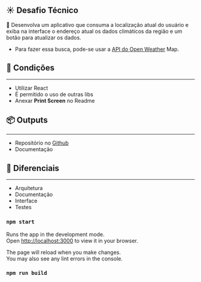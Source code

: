 ## ☀️ Desafio Técnico

🎯 Desenvolva um aplicativo que consuma a localização atual do usuário e exiba na interface o endereço atual os dados climáticos da região e um botão para atualizar os dados.

- Para fazer essa busca, pode-se usar a [API do Open Weather](https://openweathermap.org/api) Map.

## 📌 Condições

---

- Utilizar React
- É permitido o uso de outras libs
- Anexar **Print Screen** no Readme

## 📦 Outputs

---

- Repositório no [Github](https://www.notion.so/Github-4d23c6fae3f945bc82b7a3832f205d50)
- Documentação

## 🙌 Diferenciais

---

- Arquitetura
- Documentação
- Interface
- Testes

### `npm start`

Runs the app in the development mode.\
Open [http://localhost:3000](http://localhost:3000) to view it in your browser.

The page will reload when you make changes.\
You may also see any lint errors in the console.

### `npm run build`